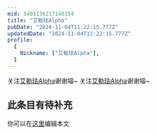 ```yaml
---
mid: 3493136217148154
title: "艾勒珐Alpha"
pubDate: "2024-11-04T11:22:15.777Z"
updatedDate: "2024-11-04T11:22:15.777Z"
profile:
  {
    Nickname: ["艾勒珐Alpha"],
  }
---
```


关注[艾勒珐Alpha](https://space.bilibili.com/3493136217148154)谢谢喵~ 关注[艾勒珐Alpha](https://space.bilibili.com/3493136217148154)谢谢喵~

## 此条目有待补充
你可以在[这里](https://github.com/Yuhanawa/VTuber.ICU/edit/master/src/content/v/艾勒珐Alpha/index.md)编辑本文
